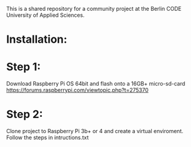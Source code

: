 This is a shared repository for a community project at the Berlin CODE University of Applied Sciences.

# Installation:
# Step 1:
Download Raspberry Pi OS 64bit and flash onto a 16GB+ micro-sd-card
https://forums.raspberrypi.com/viewtopic.php?t=275370

# Step 2:
Clone project to Raspberry Pi 3b+ or 4 and create a virtual enviroment.
Follow the steps in intructions.txt


